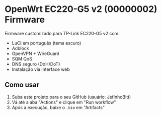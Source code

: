 # OpenWrt EC220-G5 v2 (00000002) Firmware

Firmware customizado para TP-Link EC220-G5 v2 com:
- LuCI em português (tema escuro)
- Adblock
- OpenVPN + WireGuard
- SQM QoS
- DNS seguro (DoH/DoT)
- Instalação via interface web

## Como usar
1. Suba este projeto para o seu GitHub (usuário: JefinhoBitt)
2. Vá até a aba "Actions" e clique em "Run workflow"
3. Após a execução, baixe o `.bin` em "Artifacts"
